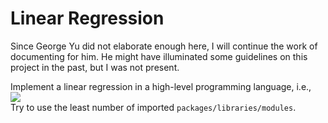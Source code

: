 # Linear Regression

Since George Yu did not elaborate enough here, I will continue the work of documenting for him. He might have illuminated some guidelines on this project in the past, but I was not present.

Implement a linear regression in a high-level programming language, i.e.,<br>
<img src='https://www.zhihu.com/equation?tex=\{%20x%20\mid%20x%20\in%20\textrm{Programming%20Languages}%20\wedge%20x%20\neq%20\textrm{Java}%20\}.'></img>
<br>Try to use the least number of imported `packages/libraries/modules`.
